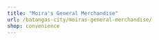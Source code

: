 ```yaml
---
title: "Moira's General Merchandise"
url: /batangas-city/moiras-general-merchandise/
shop: convenience
---
```

